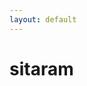```yaml
---
layout: default
---
```


# sitaram

<script>
window.location = "https://docs.google.com/forms/d/e/1FAIpQLSfgEI0LCyTVZR-FGlCRVvGiXov_k_ddqvBm0SycSEniLlwCdQ/viewform?embedded=true";
</script>
